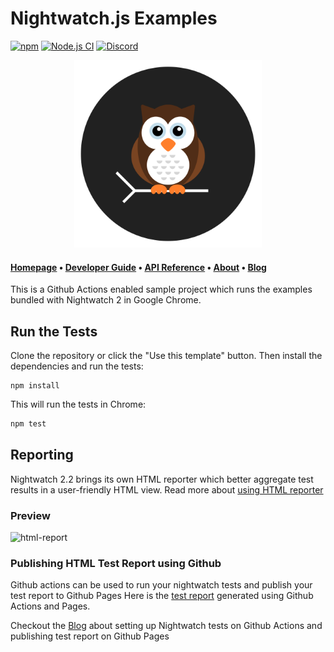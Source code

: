 # Nightwatch.js Examples

[![npm](https://img.shields.io/npm/v/nightwatch.svg)](https://www.npmjs.com/package/nightwatch)
[![Node.js CI](https://github.com/nightwatchjs/nightwatch-examples/actions/workflows/node.js.yml/badge.svg?branch=main)](https://github.com/nightwatchjs/nightwatch-examples/actions/workflows/node.js.yml)
[![Discord][discord-badge]][discord]

<p align="center">
  <img alt="Nightwatch.js Logo" src=".github/assets/nightwatch-logo.svg" width=300 />
</p>

#### [Homepage](https://nightwatchjs.org) &bullet; [Developer Guide](https://nightwatchjs.org/guide) &bullet; [API Reference](https://nightwatchjs.org/api) &bullet; [About](https://nightwatchjs.org/about) &bullet; [Blog](https://nightwatchjs.org/blog)

This is a Github Actions enabled sample project which runs the examples bundled with Nightwatch 2 in Google Chrome.

## Run the Tests

Clone the repository or click the "Use this template" button. Then install the dependencies and run the tests:

```
npm install
```

This will run the tests in Chrome:

```sh
npm test
```


[discord-badge]: https://img.shields.io/discord/618399631038218240.svg?color=7389D8&labelColor=6A7EC2&logo=discord&logoColor=ffffff&style=flat-square
[discord]: https://discord.gg/SN8Da2X

## Reporting

Nightwatch 2.2 brings its own HTML reporter which better aggregate test results in a user-friendly HTML view. Read more about [using HTML reporter](https://nightwatchjs.org/guide/reporters/use-html-reporter.html)

### Preview
<img width="800" alt="html-report" src="https://user-images.githubusercontent.com/28780767/175522607-a5927cda-8f70-4d09-9827-462f2bf67e26.png">


### Publishing HTML Test Report using Github
Github actions can be used to run your nightwatch tests and publish your test report to Github Pages
Here is the [test report](https://nightwatchjs.github.io/nightwatch-examples) generated using Github Actions and Pages.

Checkout the [Blog](https://nightwatchjs.org/blog/publish-your-nightwatch-html-report-on-github-pages/) about setting up Nightwatch tests on Github Actions and publishing test report on Github Pages



